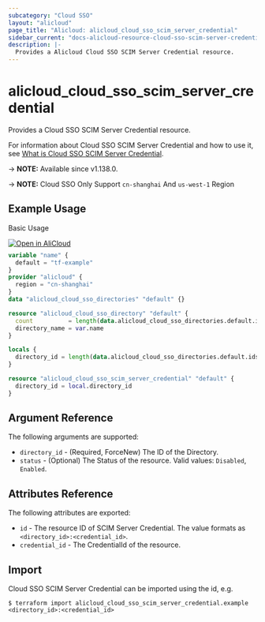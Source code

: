 ```yaml
---
subcategory: "Cloud SSO"
layout: "alicloud"
page_title: "Alicloud: alicloud_cloud_sso_scim_server_credential"
sidebar_current: "docs-alicloud-resource-cloud-sso-scim-server-credential"
description: |-
  Provides a Alicloud Cloud SSO SCIM Server Credential resource.
---
```


# alicloud_cloud_sso_scim_server_credential

Provides a Cloud SSO SCIM Server Credential resource.

For information about Cloud SSO SCIM Server Credential and how to use it, see [What is Cloud SSO SCIM Server Credential](https://www.alibabacloud.com/help/en/cloudsso/latest/api-cloudsso-2021-05-15-createscimservercredential).

-> **NOTE:** Available since v1.138.0.

-> **NOTE:** Cloud SSO Only Support `cn-shanghai` And `us-west-1` Region


## Example Usage

Basic Usage

<div style="display: block;margin-bottom: 40px;"><div class="oics-button" style="float: right;position: absolute;margin-bottom: 10px;">
  <a href="https://api.aliyun.com/terraform?resource=alicloud_cloud_sso_scim_server_credential&exampleId=ec2683a7-924c-f9a5-509a-3100f10a75c5bd9f9fe8&activeTab=example&spm=docs.r.cloud_sso_scim_server_credential.0.ec2683a792&intl_lang=EN_US" target="_blank">
    <img alt="Open in AliCloud" src="https://img.alicdn.com/imgextra/i1/O1CN01hjjqXv1uYUlY56FyX_!!6000000006049-55-tps-254-36.svg" style="max-height: 44px; max-width: 100%;">
  </a>
</div></div>

```terraform
variable "name" {
  default = "tf-example"
}
provider "alicloud" {
  region = "cn-shanghai"
}
data "alicloud_cloud_sso_directories" "default" {}

resource "alicloud_cloud_sso_directory" "default" {
  count          = length(data.alicloud_cloud_sso_directories.default.ids) > 0 ? 0 : 1
  directory_name = var.name
}

locals {
  directory_id = length(data.alicloud_cloud_sso_directories.default.ids) > 0 ? data.alicloud_cloud_sso_directories.default.ids[0] : concat(alicloud_cloud_sso_directory.default.*.id, [""])[0]
}

resource "alicloud_cloud_sso_scim_server_credential" "default" {
  directory_id = local.directory_id
}
```

## Argument Reference

The following arguments are supported:

* `directory_id` - (Required, ForceNew) The ID of the Directory.
* `status` - (Optional) The Status of the resource. Valid values: `Disabled`, `Enabled`.

## Attributes Reference

The following attributes are exported:

* `id` - The resource ID of SCIM Server Credential. The value formats as `<directory_id>:<credential_id>`.
* `credential_id` - The CredentialId of the resource.

## Import

Cloud SSO SCIM Server Credential can be imported using the id, e.g.

```shell
$ terraform import alicloud_cloud_sso_scim_server_credential.example <directory_id>:<credential_id>
```
